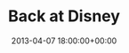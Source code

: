 ---
date: 2013-04-07 18:00:00+00:00
layout: album
title: Back at Disney
categories: 
- travel
- paris-2013
photoset: 72157644257643999
flickimg: 13998588127
comments: true
---